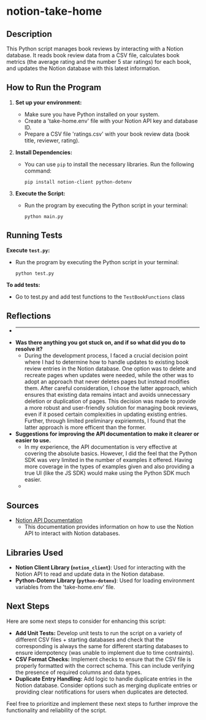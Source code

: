 # notion-take-home

## Description

This Python script manages book reviews by interacting with a Notion database. It reads book review data from a CSV file, calculates book metrics (the average rating and the number 5 star ratings) for each book, and updates the Notion database with this latest information. 

## How to Run the Program

1. **Set up your environment:**
   - Make sure you have Python installed on your system.
   - Create a 'take-home.env' file with your Notion API key and database ID.
   - Prepare a CSV file 'ratings.csv' with your book review data (book title, reviewer, rating).

2. **Install Dependencies:**
   - You can use `pip` to install the necessary libraries. Run the following command:
     ```
     pip install notion-client python-dotenv
     ```

3. **Execute the Script:**
   - Run the program by executing the Python script in your terminal:
     ```
     python main.py
     ```

## Running Tests

**Execute `test.py`:**
   - Run the program by executing the Python script in your terminal:
     ```
     python test.py
     ```
**To add tests:**
   - Go to test.py and add test functions to the `TestBookFunctions` class

## Reflections
- ** **
- **Was there anything you got stuck on, and if so what did you do to resolve it?**
  - During the development process, I faced a crucial decision point where I had to determine how to handle updates to existing book review entries in the Notion database. One option was to delete and recreate pages when updates were needed, while the other was to adopt an approach that never deletes pages but instead modifies them. After careful consideration, I chose the latter approach, which ensures that existing data remains intact and avoids unnecessary deletion or duplication of pages. This decision was made to provide a more robust and user-friendly solution for managing book reviews, even if it posed certain complexities in updating existing entries. Further, through limited preliminary expiriemnts, I found that the latter approach is more efficent than the former.
- **Suggestions for improving the API documentation to make it clearer or easier to use.**
  - In my experience, the API documentation is very effective at covering the absolute basics. However, I did the feel that the Python SDK was very limited in the number of examples it offered. Having more coverage in the types of examples given and also providing a true UI (like the JS SDK) would make using the Python SDK much easier.
  - 

## Sources

- [Notion API Documentation](https://developers.notion.com/docs/getting-started)
  - This documentation provides information on how to use the Notion API to interact with Notion databases.

## Libraries Used

- **Notion Client Library (`notion_client`)**: Used for interacting with the Notion API to read and update data in the Notion database.
- **Python-Dotenv Library (`python-dotenv`)**: Used for loading environment variables from the 'take-home.env' file.

## Next Steps

Here are some next steps to consider for enhancing this script:

- **Add Unit Tests:** Develop unit tests to run the script on a variety of different CSV files + starting databases and check that the corresponding is always the same for different starting databases to ensure idempotency (was unable to implement due to time contraints).
- **CSV Format Checks:** Implement checks to ensure that the CSV file is properly formatted with the correct schema. This can include verifying the presence of required columns and data types.
- **Duplicate Entry Handling:** Add logic to handle duplicate entries in the Notion database. Consider options such as merging duplicate entries or providing clear notifications for users when duplicates are detected.

Feel free to prioritize and implement these next steps to further improve the functionality and reliability of the script.
